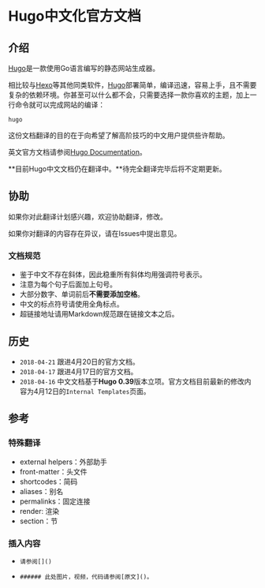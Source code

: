 # Hugo中文化官方文档

## 介绍

[Hugo](https://gohugo.io/)是一款使用Go语言编写的静态网站生成器。

相比较与[Hexo](https://hexo.io/)等其他同类软件，[Hugo](https://gohugo.io/)部署简单，编译迅速，容易上手，且不需要复杂的依赖环境。你甚至可以什么都不会，只需要选择一款你喜欢的主题，加上一行命令就可以完成网站的编译：

```
hugo
```

这份文档翻译的目的在于向希望了解高阶技巧的中文用户提供些许帮助。

英文官方文档请参阅[Hugo Documentation](https://gohugo.io/documentation/)。

**目前Hugo中文文档仍在翻译中。**待完全翻译完毕后将不定期更新。

## 协助

如果你对此翻译计划感兴趣，欢迎协助翻译，修改。

如果你对翻译的内容存在异议，请在Issues中提出意见。

### 文档规范

* 鉴于中文不存在斜体，因此稳重所有斜体均用强调符号表示。
* 注意为每个句子后面加上句号。
* 大部分数字、单词前后**不需要添加空格**。
* 中文的标点符号请使用全角标点。
* 超链接地址请用Markdown规范跟在链接文本之后。

## 历史

* `2018-04-21` 跟进4月20日的官方文档。
* `2018-04-17` 跟进4月17日的官方文档。
* `2018-04-16` 中文文档基于**Hugo 0.39**版本立项。官方文档目前最新的修改内容为4月12日的`Internal Templates`页面。

## 参考

### 特殊翻译

* external helpers：外部助手
* front-matter：头文件
* shortcodes：简码
* aliases：别名
* permalinks：固定连接
* render: 渲染
* section：节

### 插入内容

* `请参阅[]()`

* `###### 此处图片，视频，代码请参阅[原文]()。`